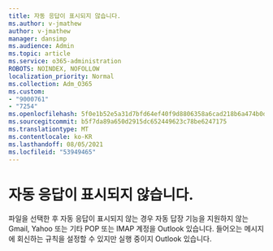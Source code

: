 ```yaml
---
title: 자동 응답이 표시되지 않습니다.
ms.author: v-jmathew
author: v-jmathew
manager: dansimp
ms.audience: Admin
ms.topic: article
ms.service: o365-administration
ROBOTS: NOINDEX, NOFOLLOW
localization_priority: Normal
ms.collection: Adm_O365
ms.custom:
- "9000761"
- "7254"
ms.openlocfilehash: 5f0e1b52e5a31d7bfd64ef40f9d8806358a6cad218b6a474b0d0e38aa051ac72
ms.sourcegitcommit: b5f7da89a650d2915dc652449623c78be6247175
ms.translationtype: MT
ms.contentlocale: ko-KR
ms.lasthandoff: 08/05/2021
ms.locfileid: "53949465"
---
```

# <a name="i-dont-see-automatic-replies"></a>자동 응답이 표시되지 않습니다.

파일을 선택한 후 자동 응답이 표시되지 않는 경우 자동 답장 기능을 지원하지 않는 Gmail, Yahoo 또는 기타 POP 또는 IMAP 계정을 Outlook 있습니다. 들어오는 메시지에 회신하는 규칙을 설정할 수 있지만 실행 중이지 Outlook 있습니다.
